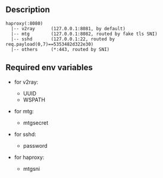 ## Description

    haproxy(:8080)
      |-- v2ray      (127.0.0.1:8081, by default)
      |-- mtg        (127.0.0.1:8082, routed by fake tls SNI)
      |-- sshd       (127.0.0.1:22, routed by req.payload(0,7)==5353482d322e30)
      |-- others     (*:443, routed by SNI)


## Required env variables

- for v2ray:

  - UUID
  - WSPATH

- for mtg:

    - mtgsecret

- for sshd:

    - password

- for haproxy:
  
    - mtgsni
